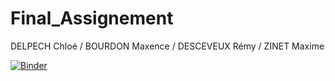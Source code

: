 # Final_Assignement
DELPECH Chloé / BOURDON Maxence / DESCEVEUX Rémy / ZINET Maxime

[![Binder](https://mybinder.org/badge_logo.svg)](https://mybinder.org/v2/gh/Illufog/Final_Assignement/HEAD)
